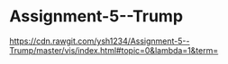 # Assignment-5--Trump
https://cdn.rawgit.com/ysh1234/Assignment-5--Trump/master/vis/index.html#topic=0&lambda=1&term=
